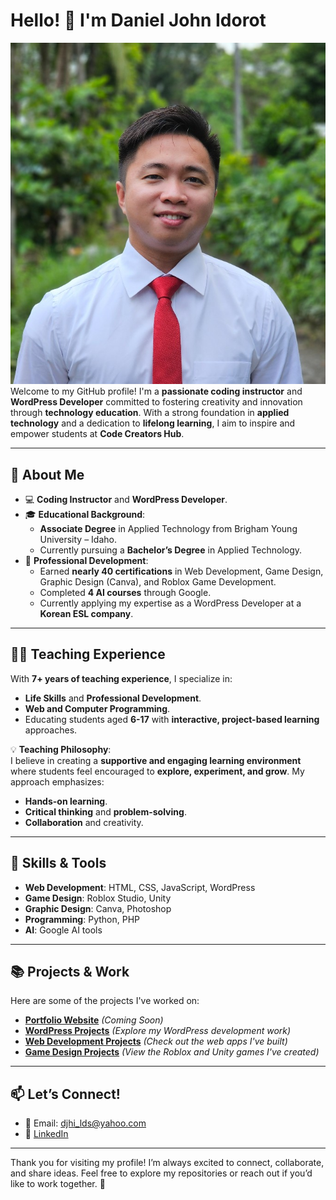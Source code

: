 # Hello! 👋 I'm Daniel John Idorot

![My Professional Picture](https://github.com/djhi12/READ.me/blob/main/my-photo-edited.jpg)
Welcome to my GitHub profile! I'm a **passionate coding instructor** and **WordPress Developer** committed to fostering creativity and innovation through **technology education**. With a strong foundation in **applied technology** and a dedication to **lifelong learning**, I aim to inspire and empower students at **Code Creators Hub**.

---

## 🌟 About Me
- 💻 **Coding Instructor** and **WordPress Developer**.
- 🎓 **Educational Background**: 
  - **Associate Degree** in Applied Technology from Brigham Young University – Idaho.
  - Currently pursuing a **Bachelor’s Degree** in Applied Technology.
- 🏅 **Professional Development**:
  - Earned **nearly 40 certifications** in Web Development, Game Design, Graphic Design (Canva), and Roblox Game Development.
  - Completed **4 AI courses** through Google.
  - Currently applying my expertise as a WordPress Developer at a **Korean ESL company**.

---

## 🧑‍🏫 Teaching Experience
With **7+ years of teaching experience**, I specialize in:
- **Life Skills** and **Professional Development**.
- **Web and Computer Programming**.
- Educating students aged **6-17** with **interactive, project-based learning** approaches.
  
💡 **Teaching Philosophy**:  
I believe in creating a **supportive and engaging learning environment** where students feel encouraged to **explore, experiment, and grow**. My approach emphasizes:
- **Hands-on learning**.
- **Critical thinking** and **problem-solving**.
- **Collaboration** and creativity.

---

## 🔧 Skills & Tools
- **Web Development**: HTML, CSS, JavaScript, WordPress
- **Game Design**: Roblox Studio, Unity
- **Graphic Design**: Canva, Photoshop
- **Programming**: Python, PHP
- **AI**: Google AI tools

---

## 📚 Projects & Work
Here are some of the projects I've worked on:

- **[Portfolio Website](#)** *(Coming Soon)*
- **[WordPress Projects](#)** *(Explore my WordPress development work)*
- **[Web Development Projects](#)** *(Check out the web apps I've built)*
- **[Game Design Projects](#)** *(View the Roblox and Unity games I've created)*

---

## 📫 Let’s Connect!
- 📧 Email: [djhi_lds@yahoo.com](mailto:djhi_lds@yahoo.com)
- 💼 [LinkedIn](https://ph.linkedin.com/in/djidorot?trk=public_profile_browsemap)

---

Thank you for visiting my profile! I’m always excited to connect, collaborate, and share ideas. Feel free to explore my repositories or reach out if you’d like to work together. 🚀
